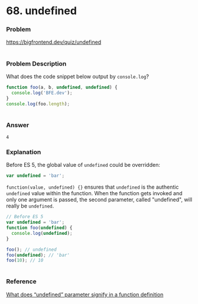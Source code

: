 # 68. undefined

### Problem

https://bigfrontend.dev/quiz/undefined

#

### Problem Description

What does the code snippet below output by `console.log`?

```js
function foo(a, b, undefined, undefined) {
  console.log('BFE.dev');
}
console.log(foo.length);
```

#

### Answer

```
4
```

### Explanation

Before ES 5, the global value of `undefined` could be overridden:

```js
var undefined = 'bar';
```

`function(value, undefined) {}` ensures that `undefined` is the authentic `undefined` value within the function. When the function gets invoked and only one argument is passed, the second parameter, called "undefined", will really be `undefined`.

```js
// Before ES 5
var undefined = 'bar';
function foo(undefined) {
  console.log(undefined);
}

foo(); // undefined
foo(undefined); // 'bar'
foo(10); // 10
```

#

### Reference

[What does “undefined” parameter signify in a function definition](https://stackoverflow.com/questions/54487492/what-does-undefined-parameter-signify-in-a-function-definition?noredirect=1&lq=1)
